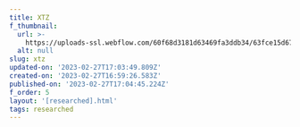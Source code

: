 ```yaml
---
title: XTZ
f_thumbnail:
  url: >-
    https://uploads-ssl.webflow.com/60f68d3181d63469fa3ddb34/63fce15d67ba5d7b0c582edd_icon-tezos.svg
  alt: null
slug: xtz
updated-on: '2023-02-27T17:03:49.809Z'
created-on: '2023-02-27T16:59:26.583Z'
published-on: '2023-02-27T17:04:45.224Z'
f_order: 5
layout: '[researched].html'
tags: researched
---
```



